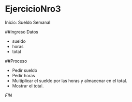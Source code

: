 # EjercicioNro3
Inicio: Sueldo Semanal

##Ingreso Datos
- sueldo 
- horas 
- total

##Proceso
- Pedir sueldo
- Pedir horas
- Multiplicar el sueldo por las horas y almacenar en el total.
- Mostrar el total.

*FIN*
